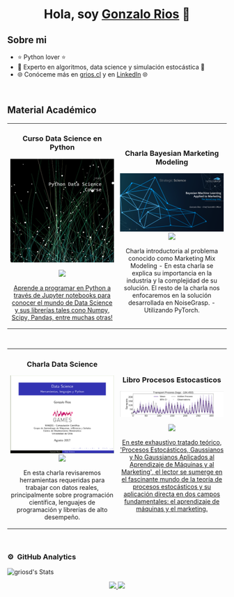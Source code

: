 <div align="center">
<h1 align="center">Hola, soy <a href="https://grios.cl">Gonzalo Rios</a> 👋</h1>
</div>
<!-- <img src="https://i.imgur.com/weNbhGZ.png"> -->

## Sobre mi

- ⭐ Python lover ⭐ 
- 🎲 Experto en algoritmos, data science y simulación estocástica 🎲
- 🌐 Conóceme más en <a href="https://grios.cl">grios.cl</a> y en <a href="https://www.linkedin.com/in/gonzalo-rios-diaz">LinkedIn</a> 🌐
<br>

## Material Académico 


</td>       

<table>
<tr>
<td width="50%">
<h3 align="center">Curso Data Science en Python</h3>
<div align="center">
<a href="https://github.com/griosd/CursoPythonDataScience" target="_blank"><img src="https://github.com/griosd/griosd/blob/main/Python%20Data%20Science%20Course.png" width="300" alt="Curso Data Science en Python"></a>
<p>
<a href="https://github.com/griosd/CursoPythonDataScience" target="_blank">
<img src="https://img.shields.io/badge/CÓDIGO-ff9?style=for-the-badge&logo=github&logoColor=black">

<p>Aprende a programar en Python a través de Jupyter notebooks para conocer el mundo de Data Science y sus librerías tales cono Numpy, Scipy, Pandas, entre muchas otras!</p>
</div>
                                                                                      
</td>

<td width="50%">
               <br>
  

<h3 align="center">Charla Bayesian Marketing Modeling</h3>
<div align="center">
<a href="https://github.com/griosd/griosd/blob/main/NgWay%20-%20English%20-%20Septiembre%202023.png" target="_blank">
<img src="https://github.com/griosd/griosd/blob/main/NgWay%20-%20English%20-%20Septiembre%202023.png" width="400" alt="Bayesian Marketing Modeling">
</a>
<br>
<a href="https://youtu.be/swmbQ3HZEHM?si=BPDfF-y-AxUPfvNc" target="_blank">
<img src="https://img.shields.io/badge/-Youtube-green?style=for-the-badge&color=fbfc40">
</a>
</p>
<p> Charla introductoria al problema conocido como Marketing Mix Modeling</strong> - En esta charla se explica su importancia en la industria y la complejidad de su solución. El resto de la charla nos enfocaremos en la solución desarrollada en NoiseGrasp.</strong> - Utilizando PyTorch.</p>
</div>                                                             
</table>                                                                                 
</div>
<br>

<table>
<tr>
<td width="50%">
<h3 align="center">Charla Data Science</h3>
<div align="center">
<a href="https://github.com/griosd/griosd/blob/main/00-DataScience.pdf" target="_blank">
</a>
<img src="https://github.com/griosd/griosd/blob/main/Data-Science.png" width="400" alt="Bayesian Marketing Modeling">
<br>
<a href="https://youtu.be/k11_2osID4o?si=A4v8uyglBSbBgaOB" target="_blank">
<img src="https://img.shields.io/badge/-Youtube-green?style=for-the-badge&color=fbfc40">
</a>
</p>
<p>En esta charla revisaremos herramientas requeridas para trabajar con datos reales, principalmente sobre programación científica, lenguajes de programación y librerías de alto desempeño.</p>
</div>
                                                                                      
</td>       
<td width="50%">
               <br>
  

<h3 align="center">Libro Procesos Estocasticos </h3>
<div align="center">
<a href="https://github.com/griosd/LibroProcesosEstocasticos" target="_blank"><img src="https://github.com/griosd/griosd/blob/main/foto_libro.png" width="500" alt="Libro Procesos Estocasticos"></a>
<p>
<a href="https://github.com/griosd/LibroProcesosEstocasticos" target="_blank">
<img src="https://img.shields.io/badge/CÓDIGO-ff9?style=for-the-badge&logo=github&logoColor=black">

<p>En este exhaustivo tratado teórico, 'Procesos Estocásticos, Gaussianos y No Gaussianos Aplicados al Aprendizaje de Máquinas y al Marketing', el lector se sumerge en el fascinante mundo de la teoría de procesos estocásticos y su aplicación directa en dos campos fundamentales: el aprendizaje de máquinas y el marketing.</p>
</div>                                                             
</table>                                                                                 
</div>
<br>

### ⚙️ &nbsp;GitHub Analytics
![griosd's Stats]()
<p align="center">
<a href="https://github.com/griosd">
  <img height="180em" src="https://github-readme-stats.vercel.app/api?username=griosd&theme=vue-dark&show_icons=true&hide_border=false&count_private=true"/>
  <img height="180em" src="https://github-readme-stats-eight-theta.vercel.app/api/top-langs/?username=griosd&layout=compact&langs_count=8&theme=algolia"/>
</a>
</p>
